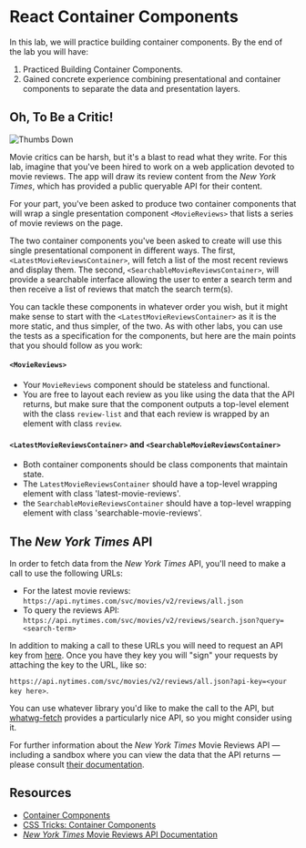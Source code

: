 # React Container Components

In this lab, we will practice building container components. By the end of the lab you will have:

1. Practiced Building Container Components.
2. Gained concrete experience combining presentational and container components to separate the data and presentation layers.

## Oh, To Be a Critic!

![Thumbs Down](https://s3.amazonaws.com/ezmiller/public/images/thumbs-down-kevin.gif)

Movie critics can be harsh, but it's a blast to read what they write. For this lab, imagine that you've been hired to work on a web application devoted to movie reviews. The app will draw its review content from the _New York Times_, which has provided a public queryable API for their content.

For your part, you've been asked to produce two container components that will wrap a single presentation component `<MovieReviews>` that lists a series of movie reviews on the page.

The two container components you've been asked to create will use this single  presentational component in different ways. The first, `<LatestMovieReviewsContainer>`, will fetch a list of the most recent reviews and display them. The second, `<SearchableMovieReviewsContainer>`, will provide a searchable interface allowing the user to enter a search term and then receive a list of reviews that match the search term(s).

You can tackle these components in whatever order you wish, but it might make sense to start with the `<LatestMovieReviewsContainer>` as it is the more static, and thus simpler, of the two. As with other labs, you can use the tests as a specification for the components, but here are the main points that you should follow as you work:

#### `<MovieReviews>`
* Your `MovieReviews` component should be stateless and functional.
* You are free to layout each review as you like using the data that the API returns, but make sure that the component outputs a top-level element with the class `review-list` and that each review is wrapped by an element with class `review`.

#### `<LatestMovieReviewsContainer>` and `<SearchableMovieReviewsContainer>`
* Both container components should be class components that maintain state.
* The `LatestMovieReviewsContainer` should have a top-level wrapping element with class 'latest-movie-reviews'.
* the `SearchableMovieReviewsContainer` should have a top-level wrapping element with class 'searchable-movie-reviews'.

## The _New York Times_ API

In order to fetch data from the _New York Times_ API, you'll need to make a call to use the following URLs:

* For the latest movie reviews: `https://api.nytimes.com/svc/movies/v2/reviews/all.json`
* To query the reviews API: `https://api.nytimes.com/svc/movies/v2/reviews/search.json?query=<search-term>`

In addition to making a call to these URLs you will need to request an API key from [here](https://developer.nytimes.com/signup). Once you have they key you will "sign" your requests by attaching the key to the URL, like so: 

`https://api.nytimes.com/svc/movies/v2/reviews/all.json?api-key=<your key here>`.

You can use whatever library you'd like to make the call to the API, but [whatwg-fetch](https://www.npmjs.com/package/whatwg-fetch) provides a particularly nice API, so you might consider using it.

For further information about the _New York Times_ Movie Reviews API &mdash;  including a sandbox where you can view the  data that the API returns &mdash;  please consult [their documentation](http://developer.nytimes.com/movie_reviews_v2.json#/Documentation/GET/reviews/search.json).

## Resources

- [Container Components](https://medium.com/@learnreact/container-components-c0e67432e005#.2kd1wuyp4)
- [CSS Tricks: Container Components](https://css-tricks.com/learning-react-container-components/)
- [_New York Times_ Movie Reviews API Documentation](http://developer.nytimes.com/movie_reviews_v2.json#/Documentation)
